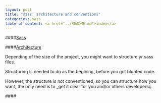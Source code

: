 ```yaml
---
layout: post
title: "sass: architecture and conventions"
categories: sass
table of content: <a href="../README.md">index</a>
---
```


####[Sass](#sass)

####[Architecture](#sass-architecture)

Depending of the size of the project,
you might want to structure yr sass files.

Structuring is needed to do as the begining, before you
got bloated code.

However, the structure is not conventioned, so you can structure
how you want, the only need is to _get it clear for you and/or
others developersç.

####[]()
